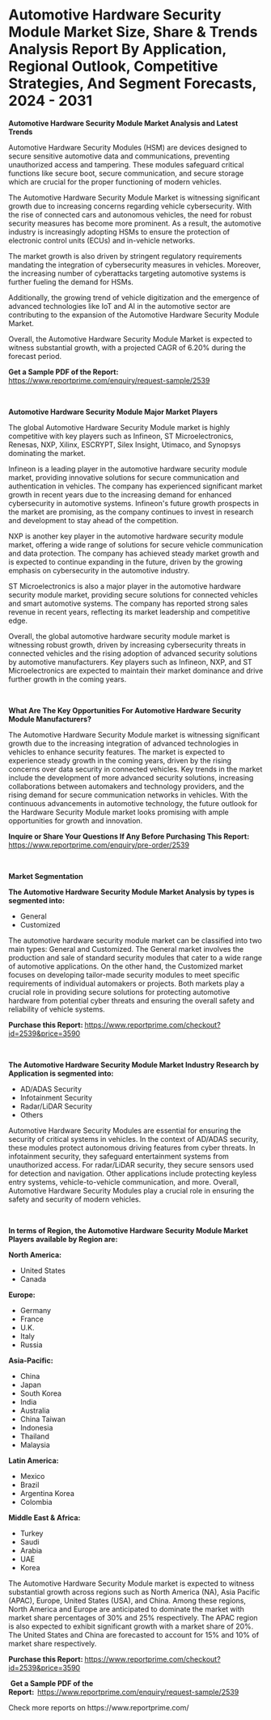 <p><h1>Automotive Hardware Security Module Market Size, Share & Trends Analysis Report By Application, Regional Outlook, Competitive Strategies, And Segment Forecasts, 2024 - 2031</h1></p><p><strong>Automotive Hardware Security Module Market Analysis and Latest Trends</strong></p>
<p><p>Automotive Hardware Security Modules (HSM) are devices designed to secure sensitive automotive data and communications, preventing unauthorized access and tampering. These modules safeguard critical functions like secure boot, secure communication, and secure storage which are crucial for the proper functioning of modern vehicles.</p><p>The Automotive Hardware Security Module Market is witnessing significant growth due to increasing concerns regarding vehicle cybersecurity. With the rise of connected cars and autonomous vehicles, the need for robust security measures has become more prominent. As a result, the automotive industry is increasingly adopting HSMs to ensure the protection of electronic control units (ECUs) and in-vehicle networks.</p><p>The market growth is also driven by stringent regulatory requirements mandating the integration of cybersecurity measures in vehicles. Moreover, the increasing number of cyberattacks targeting automotive systems is further fueling the demand for HSMs.</p><p>Additionally, the growing trend of vehicle digitization and the emergence of advanced technologies like IoT and AI in the automotive sector are contributing to the expansion of the Automotive Hardware Security Module Market.</p><p>Overall, the Automotive Hardware Security Module Market is expected to witness substantial growth, with a projected CAGR of 6.20% during the forecast period.</p></p>
<p><strong>Get a Sample PDF of the Report:&nbsp;</strong> <a href="https://www.reportprime.com/enquiry/request-sample/2539">https://www.reportprime.com/enquiry/request-sample/2539</a></p>
<p>&nbsp;</p>
<p><strong>Automotive Hardware Security Module Major Market Players</strong></p>
<p><p>The global Automotive Hardware Security Module market is highly competitive with key players such as Infineon, ST Microelectronics, Renesas, NXP, Xilinx, ESCRYPT, Silex Insight, Utimaco, and Synopsys dominating the market.</p><p>Infineon is a leading player in the automotive hardware security module market, providing innovative solutions for secure communication and authentication in vehicles. The company has experienced significant market growth in recent years due to the increasing demand for enhanced cybersecurity in automotive systems. Infineon's future growth prospects in the market are promising, as the company continues to invest in research and development to stay ahead of the competition.</p><p>NXP is another key player in the automotive hardware security module market, offering a wide range of solutions for secure vehicle communication and data protection. The company has achieved steady market growth and is expected to continue expanding in the future, driven by the growing emphasis on cybersecurity in the automotive industry.</p><p>ST Microelectronics is also a major player in the automotive hardware security module market, providing secure solutions for connected vehicles and smart automotive systems. The company has reported strong sales revenue in recent years, reflecting its market leadership and competitive edge.</p><p>Overall, the global automotive hardware security module market is witnessing robust growth, driven by increasing cybersecurity threats in connected vehicles and the rising adoption of advanced security solutions by automotive manufacturers. Key players such as Infineon, NXP, and ST Microelectronics are expected to maintain their market dominance and drive further growth in the coming years.</p></p>
<p>&nbsp;</p>
<p><strong>What Are The Key Opportunities For Automotive Hardware Security Module Manufacturers?</strong></p>
<p><p>The Automotive Hardware Security Module market is witnessing significant growth due to the increasing integration of advanced technologies in vehicles to enhance security features. The market is expected to experience steady growth in the coming years, driven by the rising concerns over data security in connected vehicles. Key trends in the market include the development of more advanced security solutions, increasing collaborations between automakers and technology providers, and the rising demand for secure communication networks in vehicles. With the continuous advancements in automotive technology, the future outlook for the Hardware Security Module market looks promising with ample opportunities for growth and innovation.</p></p>
<p><strong>Inquire or Share Your Questions If Any Before Purchasing This Report:</strong> <a href="https://www.reportprime.com/enquiry/pre-order/2539">https://www.reportprime.com/enquiry/pre-order/2539</a></p>
<p>&nbsp;</p>
<p><strong>Market Segmentation</strong></p>
<p><strong>The Automotive Hardware Security Module Market Analysis by types is segmented into:</strong></p>
<p><ul><li>General</li><li>Customized</li></ul></p>
<p><p>The automotive hardware security module market can be classified into two main types: General and Customized. The General market involves the production and sale of standard security modules that cater to a wide range of automotive applications. On the other hand, the Customized market focuses on developing tailor-made security modules to meet specific requirements of individual automakers or projects. Both markets play a crucial role in providing secure solutions for protecting automotive hardware from potential cyber threats and ensuring the overall safety and reliability of vehicle systems.</p></p>
<p><strong>Purchase this Report:&nbsp;</strong><a href="https://www.reportprime.com/checkout?id=2539&price=3590">https://www.reportprime.com/checkout?id=2539&price=3590</a></p>
<p>&nbsp;</p>
<p><strong>The Automotive Hardware Security Module Market Industry Research by Application is segmented into:</strong></p>
<p><ul><li>AD/ADAS Security</li><li>Infotainment Security</li><li>Radar/LiDAR Security</li><li>Others</li></ul></p>
<p><p>Automotive Hardware Security Modules are essential for ensuring the security of critical systems in vehicles. In the context of AD/ADAS security, these modules protect autonomous driving features from cyber threats. In infotainment security, they safeguard entertainment systems from unauthorized access. For radar/LiDAR security, they secure sensors used for detection and navigation. Other applications include protecting keyless entry systems, vehicle-to-vehicle communication, and more. Overall, Automotive Hardware Security Modules play a crucial role in ensuring the safety and security of modern vehicles.</p></p>
<p>&nbsp;</p>
<p><strong>In terms of Region, the Automotive Hardware Security Module Market Players available by Region are:</strong></p>
<p>
    <p> <strong> North America: </strong>
        <ul>
            <li>United States</li>
            <li>Canada</li>
        </ul>
        </p> 
    <p> <strong> Europe: </strong>
        <ul>
            <li>Germany</li>
            <li>France</li>
            <li>U.K.</li>
            <li>Italy</li>
            <li>Russia</li>
        </ul>
        </p> 
    <p> <strong> Asia-Pacific: </strong>
        <ul>
            <li>China</li>
            <li>Japan</li>
            <li>South Korea</li>
            <li>India</li>
            <li>Australia</li>
            <li>China Taiwan</li>
            <li>Indonesia</li>
            <li>Thailand</li>
            <li>Malaysia</li>
        </ul>
        </p> 
    <p> <strong> Latin America: </strong>
        <ul>
            <li>Mexico</li>
            <li>Brazil</li>
            <li>Argentina Korea</li>
            <li>Colombia</li>
        </ul>
        </p> 
    <p> <strong> Middle East & Africa: </strong>
        <ul>
            <li>Turkey</li>
            <li>Saudi</li>
            <li>Arabia</li>
            <li>UAE</li>
            <li>Korea</li>
        </ul>
    </p>
    </p>
<p><p>The Automotive Hardware Security Module market is expected to witness substantial growth across regions such as North America (NA), Asia Pacific (APAC), Europe, United States (USA), and China. Among these regions, North America and Europe are anticipated to dominate the market with market share percentages of 30% and 25% respectively. The APAC region is also expected to exhibit significant growth with a market share of 20%. The United States and China are forecasted to account for 15% and 10% of market share respectively.</p></p>
<p><strong>Purchase this Report: </strong><a href="https://www.reportprime.com/checkout?id=2539&price=3590">https://www.reportprime.com/checkout?id=2539&price=3590</a></p>
<p>&nbsp;<strong>Get a Sample PDF of the Report:&nbsp;&nbsp;</strong><a href="https://www.reportprime.com/enquiry/request-sample/2539">https://www.reportprime.com/enquiry/request-sample/2539</a></p>
<p><strong></strong></p>
<p>Check more reports on https://www.reportprime.com/</p>